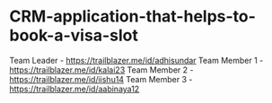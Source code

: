 # CRM-application-that-helps-to-book-a-visa-slot
Team Leader - https://trailblazer.me/id/adhisundar
Team Member 1 - https://trailblazer.me/id/kalai23
Team Member 2 - https://trailblazer.me/id/iishu14
Team Member 3 - https://trailblazer.me/id/aabinaya12
